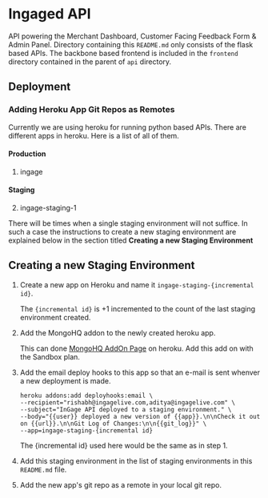 # Ingaged API

API powering the Merchant Dashboard, Customer Facing Feedback Form & Admin Panel. Directory containing this `README.md`
only consists of the flask based APIs. The backbone based frontend is included in the `frontend` directory contained
in the parent of `api` directory.

## Deployment

### Adding Heroku App Git Repos as Remotes
Currently we are using heroku for running python based APIs. There are different apps in heroku. Here is a list of all of them.

#### Production
1. ingage

#### Staging
2. ingage-staging-1

There will be times when a single staging environment will not suffice. In such a case the instructions to create a new
staging environment are explained below in the section titled **Creating a new Staging Environment**

## Creating a new Staging Environment

1. Create a new app on Heroku and name it `ingage-staging-{incremental id}`.

   The `{incremental id}` is +1 incremented to the count of the last staging environment created.

2. Add the MongoHQ addon to the newly created heroku app.

   This can done [MongoHQ AddOn Page](https://addons.heroku.com/mongohq) on heroku. Add this add on with the Sandbox plan.

3. Add the email deploy hooks to this app so that an e-mail is sent whenver a new deployment is made.

   ```shell
   heroku addons:add deployhooks:email \
   --recipient="rishabh@ingagelive.com,aditya@ingagelive.com" \
   --subject="InGage API deployed to a staging environment." \
   --body="{{user}} deployed a new version of {{app}}.\n\nCheck it out on {{url}}.\n\nGit Log of Changes:\n\n{{git_log}}" \
   --app=ingage-staging-{incremental id}
   ```

   The {incremental id} used here would be the same as in step 1.

4. Add this staging environment in the list of staging environments in this `README.md` file.
5. Add the new app's git repo as a remote in your local git repo.
